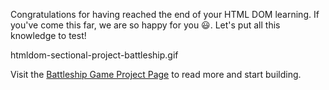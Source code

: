 Congratulations for having reached the end of
your HTML DOM learning. If you've come this far, we are
so happy for you 😃. Let's put all this knowledge
to test!

<image>htmldom-sectional-project-battleship.gif</image>

Visit the [Battleship Game Project Page](https://courses.bigbinaryacademy.com/projects/battleship-game/) to read more and start building.
